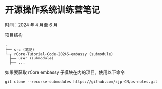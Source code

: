 # 开源操作系统训练营笔记

时间：2024 年 4 月至 6 月

项目结构

```text
.
├── src (笔记)
└─┬ rCore-Tutorial-Code-2024S-embassy (submodule)
  ├── user (submodule)
  ├── ...                                             
```

如果要获取 rCore embassy 子模块在内的项目，使用以下命令

```console
git clone --recurse-submodules https://github.com/zjp-CN/os-notes.git
```
